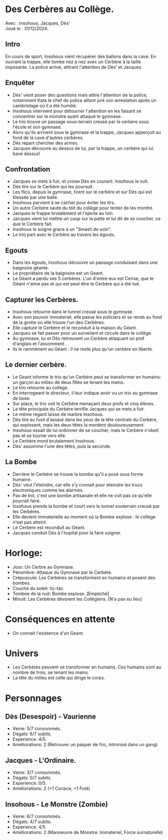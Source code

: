 # Des Cerbères au Collège.
Avec : Insohous, Jacques, Dès'  
Joué le : 31/12/2024.

## Intro
En cours de sport, Insohous vient récupérer des ballons dans la cave. En ouvrant la trappe, elle tombe nez à nez avec un Cerbère à la taille imposante. La police arrive, attirant l'attention de Dès' et Jacques. 

## Enquêter
- Dès' vient poser des questions mais attire l'attention de la police, notamment Kata le chef de police aillant juré son arrestation après un cambriolage où il a été humilié.
- Insohous intervient pour détourner l'attention en les faisant se concentrer sur le monstre ayant attaqué le gymnase.
- Le trio trouve un passage sous-terrain creusé par le cerbère sous l'école et son gymnase.
- Alors qu'ils arrivent sous le gymnase et la trappe, Jacques apperçoit au fond de la cave d'autres cerbères.
- Dès repart chercher des armes.
- Jacques découvre au dessus de lui, par la trappe, un cerbère qui lui bave dessus!

## Confrontation
- Jacques se mets à fuir, et croise Dès en courant. Insohous le suit.
- Dès tire sur le Cerbère qui les poursuit.
- Les flics, depuis le gymnase, tirent sur le cerbère et sur Dès qui est blessée par une balle.
- Insohous parvient à se cacher pour éviter les tirs.
- Un autre Cerbère saute du toit du collège pour tenter de les mordre.
- Jacques le frappe brutalement et l'ejecte au loin.
- Jacques vient lui mettre un coup sur la patte et lui dit de se coucher, ce que le Cerbère fait.
- Insohous le soigne grace à un "Smash de soin".
- Le trio part avec le Cerbère au travers les égouts.

## Egouts 
- Dans les égouts, Insohous découvre un passage conduisant dans une baignoire géante.
- Le propriétaire de la baignoire est un Geant.
- Le Géant a perdu ses 5 cerbères. L'un d'entre eux est Cerise, que le Géant n'aime pas et qui est peut être le Cerbère qui a été tué.

## Capturer les Cerbères.
- Insohous retourne dans le tunnel creusé sous le gymnase.
- Avec son pouvoir immateriel, elle passe les policiers et se rends au fond de la grotte où elle trouve l'un des Cerbères.
- Elle capture le Cerbère et le reconduit à la maison du Géant.
- Jacques se fait passer pour un surveilant et circule dans le collège.
- Au gymnase, lui et Dès retrouvent un Cerbère attaquant un prof d'anglais et l'assomment.
- Ils le rammènent au Géant : il ne reste plus qu'un cerbère en liberté.

## Le dernier cerbère.
- Le Geant informe le trio qu'un Cerbère peut se transformer en humains: un garçon au milieu de deux filles se tenant les mains.
- Le trio retourne au collège.
- En interrogeant le directeur, il leur indique avoir vu un trio au gymnase de boxe.
- Sur place, le trio voit le Cerbère menaçant deux profs et cinq élèves.
- La tête principale du Cerbère terrifie Jacques qui se mets à fuir.
- Le même regard laisse de marbre Insohous.
- Dès tire au fusil d'assaut dans les yeux de la tête centrale du Cerbère, qui explosent, mais les deux têtes la mordent douloureusement.
- Insohous essait de lui ordonner de se coucher, mais le Cerbère n'obeit pas et se tourne vers elle.
- Le Cerbère mord brutalement Insohous.
- Dès' assomme l'une des têtes, puis la seconde.

## La Bombe
- Derrière le Cerbère se trouve la bombe qu'il a posé sous forme humaine.
- Dès' veut l'eteindre, car elle s'y connait pour eteindre les trucs electroniques comme les alarmes.
- Pas de bol, c'est une bombe artisanale et elle ne voit pas ce qu'elle pourrait faire.
- Insohous prends la bombe et court vers le tunnel souterrain creusé par les Cerbères.
- Elle devient immaterielle au moment où la Bombe explose : le collège n'est pas atteint.
- Le Cerbère est reconduit au Géant.
- Jacques conduit Dès à l'hopital pour la faire soigner.

# Horloge:
- Jour: Un Cerbre au Gymnase.
- Pénombre: Attaque du Gymnase par le Cerbère.
- Crépuscule: Les Cerbères se transforment en humains et posent des bombes.
- Couché du soleil: tic-tac.
- Tombée de la nuit: Bombe explose. [Empéché]
- Minuit: Les Cerbères dévorent les Collégiens. [N'a pas eu lieu]


# Conséquences en attente
- On connait l'existence d'un Geant.

# Univers
- Les Cerbères peuvent se transformer en humains. Ces humains sont au nombre de trois, se tenant les mains. 
- La tête du milieu est celle qui dirige le corps.

# Personnages
## Dès (Desespoir) - Vaurienne
- Veine: 5/7 consommés.
- Dégats: 6/7 subits.
- Experience: 4/5.
- Améliorations: 2 (Retrouver un paquer de fric, Intronisé dans un gang)

## Jacques - L'Ordinaire.
- Veine: 3/7 consommés.
- Dégats: 0/7 subits.
- Experience: 0/5.
- Améliorations: 2 (+1 Coriace, +1 Futé)

## Insohous - Le Monstre (Zombie)
- Veine: 6/7 consommés.
- Dégats: 4/7 subits.
- Experience: 4/5
- Améliorations: 2 (Manoeuvre de Monstre: Immateriel, Force surnaturelle)

